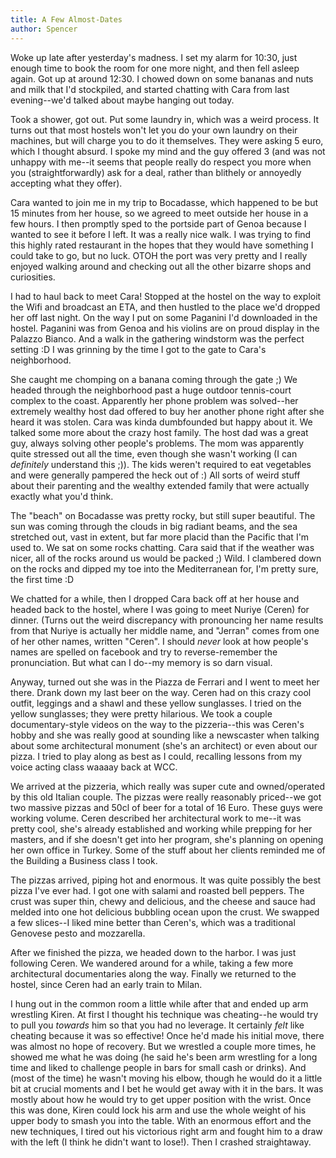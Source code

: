 ```yaml
---
title: A Few Almost-Dates
author: Spencer
---
```


Woke up late after yesterday's madness. I set my alarm for 10:30, just enough time to book the room for one more night, and then fell asleep again. Got up at around 12:30. I chowed down on some bananas and nuts and milk that I'd stockpiled, and started chatting with Cara from last evening--we'd talked about maybe hanging out today.

Took a shower, got out. Put some laundry in, which was a weird process. It turns out that most hostels won't let you do your own laundry on their machines, but will charge you to do it themselves. They were asking 5 euro, which I thought absurd. I spoke my mind and the guy offered 3 (and was not unhappy with me--it seems that people really do respect you more when you (straightforwardly) ask for a deal, rather than blithely or annoyedly accepting what they offer).

 Cara wanted to join me in my trip to Bocadasse, which happened to be but 15 minutes from her house, so we agreed to meet outside her house in a few hours. I then promptly sped to the portside part of Genoa because I wanted to see it before I left. It was a really nice walk. I was trying to find this highly rated restaurant in the hopes that they would have something I could take to go, but no luck. OTOH the port was very pretty and I really enjoyed walking around and checking out all the other bizarre shops and curiosities.

 I had to haul back to meet Cara! Stopped at the hostel on the way to exploit the Wifi and broadcast an ETA, and then hustled to the place we'd dropped her off last night. On the way I put on some Paganini I'd downloaded in the hostel. Paganini was from Genoa and his violins are on proud display in the Palazzo Bianco. And a walk in the gathering windstorm was the perfect setting :D I was grinning by the time I got to the gate to Cara's neighborhood.

 She caught me chomping on a banana coming through the gate ;) We headed through the neighborhood past a huge outdoor tennis-court complex to the coast. Apparently her phone problem was solved--her extremely wealthy host dad offered to buy her another phone right after she heard it was stolen. Cara was kinda dumbfounded but happy about it. We talked some more about the crazy host family. The host dad was a great guy, always solving other people's problems. The mom was apparently quite stressed out all the time, even though she wasn't working (I can *definitely* understand this ;)). The kids weren't required to eat vegetables and were generally pampered the heck out of :) All sorts of weird stuff about their parenting and the wealthy extended family that were actually exactly what you'd think.

 The "beach" on Bocadasse was pretty rocky, but still super beautiful. The sun was coming through the clouds in big radiant beams, and the sea stretched out, vast in extent, but far more placid than the Pacific that I'm used to. We sat on some rocks chatting. Cara said that if the weather was nicer, all of the rocks around us would be packed ;) Wild. I clambered down on the rocks and dipped my toe into the Mediterranean for, I'm pretty sure, the first time :D

 We chatted for a while, then I dropped Cara back off at her house and headed back to the hostel, where I was going to meet Nuriye (Ceren) for dinner. (Turns out the weird discrepancy with pronouncing her name results from that Nuriye is actually her middle name, and "Jerran" comes from one of her other names, written "Ceren". I should *never* look at how people's names are spelled on facebook and try to reverse-remember the pronunciation. But what can I do--my memory is so darn visual.

 Anyway, turned out she was in the Piazza de Ferrari and I went to meet her there. Drank down my last beer on the way. Ceren had on this crazy cool outfit, leggings and a shawl and these yellow sunglasses. I tried on the yellow sunglasses; they were pretty hilarious. We took a couple documentary-style videos on the way to the pizzeria--this was Ceren's hobby and she was really good at sounding like a newscaster when talking about some architectural monument (she's an architect) or even about our pizza. I tried to play along as best as I could, recalling lessons from my voice acting class waaaay back at WCC.

 We arrived at the pizzeria, which really was super cute and owned/operated by this old Italian couple. The pizzas were really reasonably priced--we got two massive pizzas and 50cl of beer for a total of 16 Euro. These guys were working volume. Ceren described her architectural work to me--it was pretty cool, she's already established and working while prepping for her masters, and if she doesn't get into her program, she's planning on opening her own office in Turkey. Some of the stuff about her clients reminded me of the Building a Business class I took.

 The pizzas arrived, piping hot and enormous. It was quite possibly the best pizza I've ever had. I got one with salami and roasted bell peppers. The crust was super thin, chewy and delicious, and the cheese and sauce had melded into one hot delicious bubbling ocean upon the crust. We swapped a few slices--I liked mine better than Ceren's, which was a traditional Genovese pesto and mozzarella.

 After we finished the pizza, we headed down to the harbor. I was just following Ceren. We wandered around for a while, taking a few more architectural documentaries along the way. Finally we returned to the hostel, since Ceren had an early train to Milan.

 I hung out in the common room a little while after that and ended up arm wrestling Kiren. At first I thought his technique was cheating--he would try to pull you *towards* him so that you had no leverage. It certainly *felt* like cheating because it was so effective! Once he'd made his initial move, there was almost no hope of recovery. But we wrestled a couple more times, he showed me what he was doing (he said he's been arm wrestling for a long time and liked to challenge people in bars for small cash or drinks). And (most of the time) he wasn't moving his elbow, though he would do it a little bit at crucial moments and I bet he would get away with it in the bars. It was mostly about how he would try to get upper position with the wrist. Once this was done, Kiren could lock his arm and use the whole weight of his upper body to smash you into the table. With an enormous effort and the new techniques, I tired out his victorious right arm and fought him to a draw with the left (I think he didn't want to lose!). Then I crashed straightaway.
